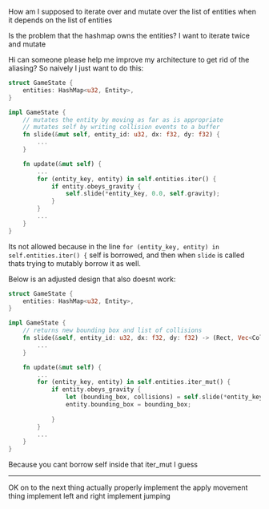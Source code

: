 How am I supposed to iterate over and mutate over the list of entities when it depends on the list of entities

Is the problem that the hashmap owns the entities?
I want to iterate twice and mutate





Hi can someone please help me improve my architecture to get rid of the aliasing? So naively I just want to do this:
```rust
struct GameState {
    entities: HashMap<u32, Entity>,
}

impl GameState {
    // mutates the entity by moving as far as is appropriate
    // mutates self by writing collision events to a buffer
    fn slide(&mut self, entity_id: u32, dx: f32, dy: f32) {
        ...
    }

    fn update(&mut self) {
        ...
        for (entity_key, entity) in self.entities.iter() {
            if entity.obeys_gravity {
                self.slide(*entity_key, 0.0, self.gravity);
            }
        }
        ...
    }
}
```
Its not allowed because in the line `for (entity_key, entity) in self.entities.iter() {` self is borrowed, and then when `slide` is called thats trying to mutably borrow it as well.

Below is an adjusted design that also doesnt work:
```rust
struct GameState {
    entities: HashMap<u32, Entity>,
}

impl GameState {
    // returns new bounding box and list of collisions
    fn slide(&self, entity_id: u32, dx: f32, dy: f32) -> (Rect, Vec<CollisionEvent>) {
        ...
    }

    fn update(&mut self) {
        ...
        for (entity_key, entity) in self.entities.iter_mut() {
            if entity.obeys_gravity {
                let (bounding_box, collisions) = self.slide(*entity_key, 0.0, self.gravity);
                entity.bounding_box = bounding_box;
                
            }
        }
        ...
    }
}
```
Because you cant borrow self inside that iter_mut I guess


------------------------


OK on to the next thing
actually properly implement the apply movement thing
implement left and right
implement jumping